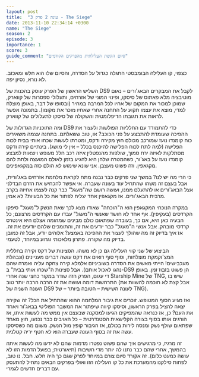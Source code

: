 ```yaml
---
layout: post
title:  "עונה 2 פרק 3 - The Siege"
date: 2013-11-10 22:34:14 +0300
name: "The Siege"
season: 2
episode: 3
importance: 1
score: 3
guide_comment: "סיום הקשת העלילתית מהפרקים הקודמים"
---
```

כצפוי, קו העלילה הבומבסטי התגלה כגדול על הסדרה, והסיום שלו הוא חלש ומאכזב. לא נורא, נסיון יפה.

השליש הראשון של הפרק עוסק בהכנות של DS9 לקבל את המבקרים הבאג'ורים – נאום מוטיבציה מלא פאתוס של סיסקו, ופינוי המוני של אזרחים, ותעלולי ספסרות של קווארק, שמוכן למכור את המקום של אחיו לכל המרבה במחיר (ובסופו של דבר, באופן מוצלח למדי, מוצא את עצמו תקוע על התחנה אחרי שאחיו מוכר את מקומו). בתמונה אפשר לראות את תגובתו הדיפלומטית והשקולה של סיסקו לתעלולים של קווארק.

ומה התוכניות הגדולות של DS9 כדי להתמודד עם החלליות הפולשות ולעצור את ההפיכה שעומדת להתבצע על פני הכוכב? או, טוב ששאלתם. בתחנה עצמה משאירים כוח קומנדו נועז שמורכב מכולם חוץ מקירה ודקס, ומטרתו לעשות שכחו אותי בבית לכוח הפלישה (למה לתת לכוח הפלישה להיכנס בכלל – אין לי מושג). בינתיים קירה ודקס מסתלקות לאיזה ירח סמוך, שולפות מהנפטלין איזה רכב חלל מעופש ויוצאות למבצע קומנדו נועז על באג'ור, כשהמטרה שלהן היא להגיע בזמן לאולם המועצה ולתת להם מקגאפין. וזה פשוט מעצבן. אני שונא שימוש לא הולם כזה במקגאפינים.

כי הרי מה יש לנו? במשך שני פרקים כבר נבנה מתח לקראת מלחמת אזרחים באג'ורית, אבל בעצם זה משהו שהתחיל עוד בעונה שעברה. אי אפשר להכחיש את הזרם הבדלני אצל הבאג'ורים או להתעלם ממנו, ועושה רושם שה"מעגל" כבר קנה לעצמו אחיזה בקרב מרבית הבאג'ורים. אז מקגאפין אחד יצליח לפתור את כל הבעיות? לא אמין.

במקרה הנוכחי המקגאפין הוא ה"הוכחה" שאודו מצא לכך שאת הנשק ל"מעגל" סיפקו הקרדסים (בעקיפין). אף אחד לא חושד שאנשי ה"מעגל" עבדו עם הקרדסים מרצונם; כל הבעיה כאן היא, אם כך, בעובדה שפתאום כולם מבינים שמהומה אצלם היא אינטרס קרדסי מובהק. אבל אנשי ה"מעגל" כבר יודעים את זה, והתומכים שלהם יודעים את זה. אז איך בדיוק זה מה שהולך לעצור את ההפיכה באמצע? אלוהים יודע, אבל זה כמובן בדיוק מה שקורה. פתרון מלאכותי וגרוע במיוחד, לטעמי.

הביצוע של שני קווי העלילה גם כן לא משהו. הסצינות של דקס וקירה בחללית המצ'וקמקת מוצלחות, וסוף סוף רואים את דקס עושה דברים מעניינים (ונבהלת מעכבישים! הייתי מאשים את הסדרה בשוביניזם אלמלא קירה צחקה עליה ואמרה שהם נהגו לאכול אותם). אבל סצינות ה"שכחו אותי בבית" ב-DS9 הן פשוט בזבוז זמן. באופן די עגום, הפרק הזה שודר במקור כחצי שנה אחרי Starship Mine של TNG, שיש בו התרחשות דומה ועושה את זה הרבה הרבה יותר טוב (אבל קצת לא חוכמה להשוות את העונה השניה של DS9 לעונה השישית – הטובה ביותר – של TNG).

ואז מגיע הסוף המטופש. זוכרים את גיבור המלחמה ההוא שהתחיל את הכל? זה שקירה יצאה להציל בפרק הראשון, וסיסקו קיווה שיפתור את המשבר הפוליטי בבאג'ור ויאחד את העם? כן, אז כנראה שהמפיקים הגיעו למסקנה שבעצם אין ממש מה לעשות איתו, אז הורגים אותו בסוף בצורה הקלישאית הסטנדרטית – כל האויבים כבר נכנעו, חוץ מאחד שפתאום שולף נשק ומנסה לירות בכולם, אז הגיבור קופץ מול הנשק. משום מה כשסיסקו עשה את זה בסוף העונה שעברה הוא לא חטף יריה קטלנית.

זה מרגיז, כי מרגישים איך שהם פשוט נפטרו מדמות שהם לא ידעו מה לעשות איתה בהמשך, אחרי שהם כבר נתנו לה יותר מדי חשיבות (תיאורטית; בפועל הדמות הזו לא עושה כמעט כלום). זה אקורד סיום צורם במיוחד לפרק שגם כך היה חלש. חבל. נו טוב, לפחות סילקנו מהמערכת את כל קו העלילה הזו ואולי בפרקים הבאים נתחיל להתעסק עם דברים חדשים לגמרי.
